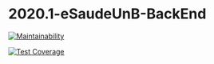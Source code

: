 # 2020.1-eSaudeUnB-BackEnd

[![Maintainability](https://api.codeclimate.com/v1/badges/bc8d13734d61be2f72c8/maintainability)](https://codeclimate.com/github/fga-eps-mds/2020.1-eSaudeUnB-BackEnd/maintainability)


[![Test Coverage](https://api.codeclimate.com/v1/badges/bc8d13734d61be2f72c8/test_coverage)](https://codeclimate.com/github/fga-eps-mds/2020.1-eSaudeUnB-BackEnd/test_coverage)
